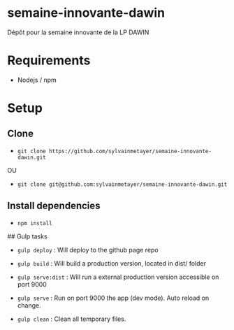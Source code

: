 # semaine-innovante-dawin
Dépôt pour la semaine innovante de la LP DAWIN

# Requirements

- Nodejs / npm

# Setup

## Clone
- `git clone https://github.com/sylvainmetayer/semaine-innovante-dawin.git`

OU

- `git clone git@github.com:sylvainmetayer/semaine-innovante-dawin.git`

## Install dependencies

- `npm install`

## Gulp tasks

- `gulp deploy` : Will deploy to the github page repo

- `gulp build` : Will build a production version, located in dist/ folder

- `gulp serve:dist` : Will run a external production version accessible on port 9000

- `gulp serve` : Run on port 9000 the app (dev mode). Auto reload on change.

- `gulp clean` : Clean all temporary files.